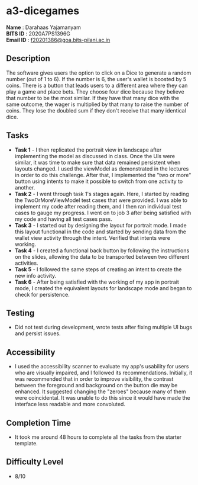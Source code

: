 # a3-dicegames

**Name** : Darahaas Yajamanyam \
**BITS ID** : 2020A7PS1396G \
**Email ID** : f20201386@goa.bits-pilani.ac.in

## Description

The software gives users the option to click on a Dice to generate a random number (out of 1 to 6). If the number is 6, the user's wallet is boosted by 5 coins. There is a button that leads users to a different area where they can play a game and place bets. They choose four dice because they believe that number to be the most similar. If they have that many dice with the same outcome, the wager is multiplied by that many to raise the number of coins. They lose the doubled sum if they don't receive that many identical dice.

## Tasks

- **Task 1** \- I then replicated the portrait view in landscape after implementing the model as discussed in class. Once the UIs were similar, it was time to make sure that data remained persistent when layouts changed. I used the viewModel as demonstrated in the lectures in order to do this challenge. After that, I implemented the "two or more" button using intents to make it possible to switch from one activity to another.
- **Task 2** \- I went through task 1's stages again. Here, I started by reading the TwoOrMoreViewModel test cases that were provided. I was able to implement my code after reading them, and I then ran individual test cases to gauge my progress. I went on to job 3 after being satisfied with my code and having all test cases pass.
- **Task 3** \- I started out by designing the layout for portrait mode. I made this layout functional in the code and started by sending data from the wallet view activity through the intent. Verified that intents were working.
- **Task 4** \- I created a functional back button by following the instructions on the slides, allowing the data to be transported between two different activities.
- **Task 5** \- I followed the same steps of creating an intent to create the new info activity.
- **Task 6** \- After being satisfied with the working of my app in portrait mode, I created the equivalent layouts for landscape mode and began to check for persistence.

## Testing

- Did not test during development, wrote tests after fixing multiple UI bugs and persist issues.

## Accessibility

- I used the accessibility scanner to evaluate my app's usability for users who are visually impaired, and I followed its recommendations. Initially, it was recommended that in order to improve visibility, the contrast between the foreground and background on the button die may be enhanced. It suggested changing the "zeroes" because many of them were coincidental. It was unable to do this since it would have made the interface less readable and more convoluted.

## Completion Time

- It took me around 48 hours to complete all the tasks from the starter template.

## Difficulty Level

- 8/10
